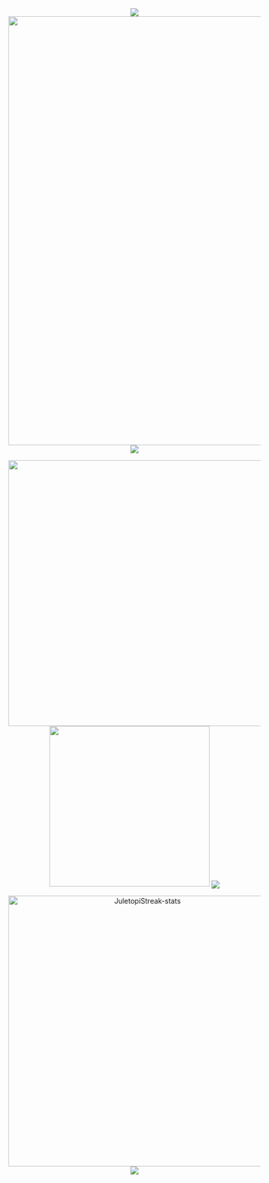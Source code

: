 <div align="center">

<img align="center" src="https://capsule-render.vercel.app/api?type=rect&color=00beff&height=1&section=header&%20render" />

<img align="center" src="https://activity-graph.herokuapp.com/graph?username=tembleking&bg_color=22272e&hide_border=true&custom_title=Contribution%20Graph&area=true&area_color=00beff&title_color=00beff&line=00beff&point=00beff&theme=high-contrast" width="855" />

<img align="center" src="https://capsule-render.vercel.app/api?type=rect&color=00beff&height=1&section=header&%20render" />
<p></p>
<img src="https://github-readme-stats.vercel.app/api?username=tembleking&show_icons=true&count_private=true&include_all_commits=true&theme=codeSTACKr&title_color=00beff&icon_color=00beff&border_color=00beff&bg_color=22272e" width="530" />

<img src="https://github-readme-stats.vercel.app/api/top-langs/?username=tembleking&layout=compact&langs_count=7&theme=codeSTACKr&title_color=00beff&icon_color=00beff&border_color=00beff&bg_color=22272e" width="320" />

<img align="center" src="https://capsule-render.vercel.app/api?type=rect&color=00beff&height=1&section=header&%20render" />
<p></p>
<img src="https://github-readme-streak-stats.herokuapp.com/?user=tembleking&theme=dark&stroke=00beff&ring=00beff&currStreakNum=ffffff&fire=eaa532&currStreakLabel=eaa532&border=00beff&background=22272e" width="540" alt="JuletopiStreak-stats">

<img align="center" src="https://capsule-render.vercel.app/api?type=rect&color=00beff&height=1&section=header&%20render" />

</div>

<!--
**tembleking/tembleking** is a ✨ _special_ ✨ repository because its `README.md` (this file) appears on your GitHub profile.

Here are some ideas to get you started:

- 🔭 I’m currently working on ...
- 🌱 I’m currently learning ...
- 👯 I’m looking to collaborate on ...
- 🤔 I’m looking for help with ...
- 💬 Ask me about ...
- 📫 How to reach me: ...
- 😄 Pronouns: ...
- ⚡ Fun fact: ...
-->
